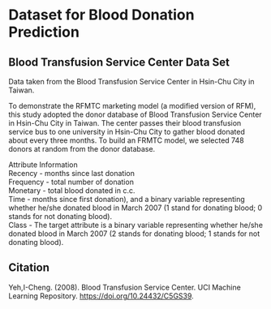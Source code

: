 # Dataset for Blood Donation Prediction

## Blood Transfusion Service Center Data Set  
Data taken from the Blood Transfusion Service Center in Hsin-Chu City in Taiwan.

To demonstrate the RFMTC marketing model (a modified version of RFM), this study adopted the donor database of Blood Transfusion Service Center in Hsin-Chu City in Taiwan. The center passes their blood transfusion service bus to one university in Hsin-Chu City to gather blood donated about every three months. To build an FRMTC model, we selected 748 donors at random from the donor database.  

Attribute Information  
Recency - months since last donation  
Frequency - total number of donation  
Monetary - total blood donated in c.c.  
Time - months since first donation), and a binary variable representing whether he/she donated blood in March 2007 (1 stand for donating blood; 0 stands for not donating blood).  
Class - The target attribute is a binary variable representing whether he/she donated blood in March 2007 (2 stands for donating blood; 1 stands for not donating blood).

## Citation

Yeh,I-Cheng. (2008). Blood Transfusion Service Center. UCI Machine Learning Repository. https://doi.org/10.24432/C5GS39.